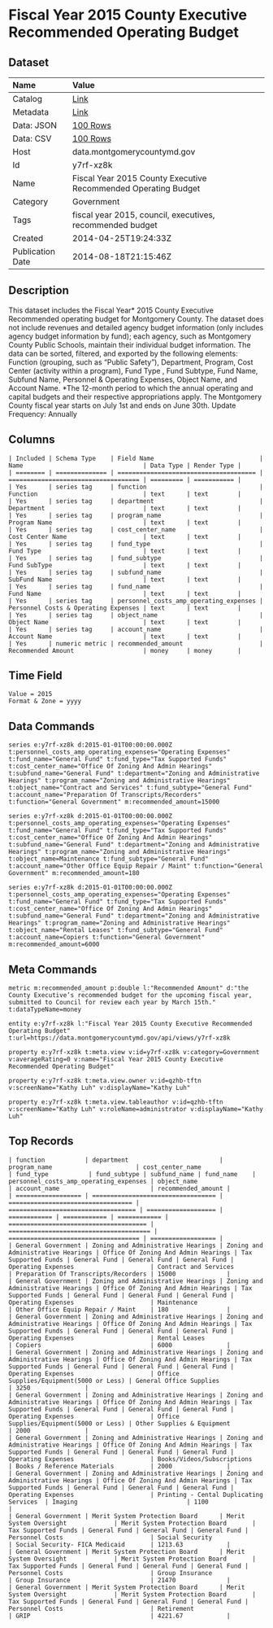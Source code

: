 # Fiscal Year 2015 County Executive Recommended Operating Budget

## Dataset

| Name | Value |
| :--- | :---- |
| Catalog | [Link](https://catalog.data.gov/dataset/fiscal-year-2015-county-executive-recommended-operating-budget-b2df3) |
| Metadata | [Link](https://data.montgomerycountymd.gov/api/views/y7rf-xz8k) |
| Data: JSON | [100 Rows](https://data.montgomerycountymd.gov/api/views/y7rf-xz8k/rows.json?max_rows=100) |
| Data: CSV | [100 Rows](https://data.montgomerycountymd.gov/api/views/y7rf-xz8k/rows.csv?max_rows=100) |
| Host | data.montgomerycountymd.gov |
| Id | y7rf-xz8k |
| Name | Fiscal Year 2015 County Executive Recommended Operating Budget |
| Category | Government |
| Tags | fiscal year 2015, council, executives, recommended budget |
| Created | 2014-04-25T19:24:33Z |
| Publication Date | 2014-08-18T21:15:46Z |

## Description

This dataset includes the Fiscal Year* 2015 County Executive Recommended operating budget for Montgomery County. The dataset does not include revenues and  detailed agency budget information (only includes agency budget information by fund); each agency, such as Montgomery County Public Schools, maintain their individual budget information. The data can be sorted, filtered, and exported by the following elements: Function (grouping, such as “Public Safety”), Department, Program, Cost Center (activity within a program), Fund Type , Fund Subtype, Fund Name, Subfund Name, Personnel & Operating Expenses, Object Name, and Account Name. *The 12-month period to which the annual operating and capital budgets and their respective appropriations apply. The Montgomery County fiscal year starts on July 1st and ends on June 30th. Update Frequency: Annually

## Columns

```ls
| Included | Schema Type    | Field Name                             | Name                                 | Data Type | Render Type |
| ======== | ============== | ====================================== | ==================================== | ========= | =========== |
| Yes      | series tag     | function                               | Function                             | text      | text        |
| Yes      | series tag     | department                             | Department                           | text      | text        |
| Yes      | series tag     | program_name                           | Program Name                         | text      | text        |
| Yes      | series tag     | cost_center_name                       | Cost Center Name                     | text      | text        |
| Yes      | series tag     | fund_type                              | Fund Type                            | text      | text        |
| Yes      | series tag     | fund_subtype                           | Fund SubType                         | text      | text        |
| Yes      | series tag     | subfund_name                           | SubFund Name                         | text      | text        |
| Yes      | series tag     | fund_name                              | Fund Name                            | text      | text        |
| Yes      | series tag     | personnel_costs_amp_operating_expenses | Personnel Costs & Operating Expenses | text      | text        |
| Yes      | series tag     | object_name                            | Object Name                          | text      | text        |
| Yes      | series tag     | account_name                           | Account Name                         | text      | text        |
| Yes      | numeric metric | recommended_amount                     | Recommended Amount                   | money     | money       |
```

## Time Field

```ls
Value = 2015
Format & Zone = yyyy
```

## Data Commands

```ls
series e:y7rf-xz8k d:2015-01-01T00:00:00.000Z t:personnel_costs_amp_operating_expenses="Operating Expenses" t:fund_name="General Fund" t:fund_type="Tax Supported Funds" t:cost_center_name="Office Of Zoning And Admin Hearings" t:subfund_name="General Fund" t:department="Zoning and Administrative Hearings" t:program_name="Zoning and Administrative Hearings" t:object_name="Contract and Services" t:fund_subtype="General Fund" t:account_name="Preparation Of Transcripts/Recorders" t:function="General Government" m:recommended_amount=15000

series e:y7rf-xz8k d:2015-01-01T00:00:00.000Z t:personnel_costs_amp_operating_expenses="Operating Expenses" t:fund_name="General Fund" t:fund_type="Tax Supported Funds" t:cost_center_name="Office Of Zoning And Admin Hearings" t:subfund_name="General Fund" t:department="Zoning and Administrative Hearings" t:program_name="Zoning and Administrative Hearings" t:object_name=Maintenance t:fund_subtype="General Fund" t:account_name="Other Office Equip Repair / Maint" t:function="General Government" m:recommended_amount=180

series e:y7rf-xz8k d:2015-01-01T00:00:00.000Z t:personnel_costs_amp_operating_expenses="Operating Expenses" t:fund_name="General Fund" t:fund_type="Tax Supported Funds" t:cost_center_name="Office Of Zoning And Admin Hearings" t:subfund_name="General Fund" t:department="Zoning and Administrative Hearings" t:program_name="Zoning and Administrative Hearings" t:object_name="Rental Leases" t:fund_subtype="General Fund" t:account_name=Copiers t:function="General Government" m:recommended_amount=6000
```

## Meta Commands

```ls
metric m:recommended_amount p:double l:"Recommended Amount" d:"the County Executive’s recommended budget for the upcoming fiscal year, submitted to Council for review each year by March 15th." t:dataTypeName=money

entity e:y7rf-xz8k l:"Fiscal Year 2015 County Executive Recommended Operating Budget" t:url=https://data.montgomerycountymd.gov/api/views/y7rf-xz8k

property e:y7rf-xz8k t:meta.view v:id=y7rf-xz8k v:category=Government v:averageRating=0 v:name="Fiscal Year 2015 County Executive Recommended Operating Budget"

property e:y7rf-xz8k t:meta.view.owner v:id=qzhb-tftn v:screenName="Kathy Luh" v:displayName="Kathy Luh"

property e:y7rf-xz8k t:meta.view.tableauthor v:id=qzhb-tftn v:screenName="Kathy Luh" v:roleName=administrator v:displayName="Kathy Luh"
```

## Top Records

```ls
| function           | department                         | program_name                       | cost_center_name                    | fund_type           | fund_subtype | subfund_name | fund_name    | personnel_costs_amp_operating_expenses | object_name                             | account_name                         | recommended_amount | 
| ================== | ================================== | ================================== | =================================== | =================== | ============ | ============ | ============ | ====================================== | ======================================= | ==================================== | ================== | 
| General Government | Zoning and Administrative Hearings | Zoning and Administrative Hearings | Office Of Zoning And Admin Hearings | Tax Supported Funds | General Fund | General Fund | General Fund | Operating Expenses                     | Contract and Services                   | Preparation Of Transcripts/Recorders | 15000              | 
| General Government | Zoning and Administrative Hearings | Zoning and Administrative Hearings | Office Of Zoning And Admin Hearings | Tax Supported Funds | General Fund | General Fund | General Fund | Operating Expenses                     | Maintenance                             | Other Office Equip Repair / Maint    | 180                | 
| General Government | Zoning and Administrative Hearings | Zoning and Administrative Hearings | Office Of Zoning And Admin Hearings | Tax Supported Funds | General Fund | General Fund | General Fund | Operating Expenses                     | Rental Leases                           | Copiers                              | 6000               | 
| General Government | Zoning and Administrative Hearings | Zoning and Administrative Hearings | Office Of Zoning And Admin Hearings | Tax Supported Funds | General Fund | General Fund | General Fund | Operating Expenses                     | Office Supplies/Equipment(5000 or Less) | General Office Supplies              | 3250               | 
| General Government | Zoning and Administrative Hearings | Zoning and Administrative Hearings | Office Of Zoning And Admin Hearings | Tax Supported Funds | General Fund | General Fund | General Fund | Operating Expenses                     | Office Supplies/Equipment(5000 or Less) | Other Supplies & Equipment           | 2000               | 
| General Government | Zoning and Administrative Hearings | Zoning and Administrative Hearings | Office Of Zoning And Admin Hearings | Tax Supported Funds | General Fund | General Fund | General Fund | Operating Expenses                     | Books/Videos/Subscriptions              | Books / Reference Materials          | 2000               | 
| General Government | Zoning and Administrative Hearings | Zoning and Administrative Hearings | Office Of Zoning And Admin Hearings | Tax Supported Funds | General Fund | General Fund | General Fund | Operating Expenses                     | Printing - Cental Duplicating Services  | Imaging                              | 1100               | 
| General Government | Merit System Protection Board      | Merit System Oversight             | Merit System Protection Board       | Tax Supported Funds | General Fund | General Fund | General Fund | Personnel Costs                        | Social Security                         | Social Security- FICA Medicaid       | 1213.63            | 
| General Government | Merit System Protection Board      | Merit System Oversight             | Merit System Protection Board       | Tax Supported Funds | General Fund | General Fund | General Fund | Personnel Costs                        | Group Insurance                         | Group Insurance                      | 21470              | 
| General Government | Merit System Protection Board      | Merit System Oversight             | Merit System Protection Board       | Tax Supported Funds | General Fund | General Fund | General Fund | Personnel Costs                        | Retirement                              | GRIP                                 | 4221.67            | 
```